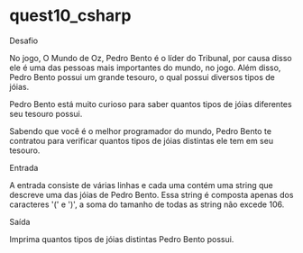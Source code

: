 # quest10_csharp
Desafio

No jogo, O Mundo de Oz, Pedro Bento é o líder do Tribunal, por causa disso ele é uma das pessoas mais importantes do mundo, no jogo. 
Além disso, Pedro Bento possui um grande tesouro, o qual possui diversos tipos de jóias.

Pedro Bento está muito curioso para saber quantos tipos de jóias diferentes seu tesouro possui.

Sabendo que você é o melhor programador do mundo, Pedro Bento te contratou para verificar quantos tipos de jóias distintas ele tem em seu tesouro.

Entrada

A entrada consiste de várias linhas e cada uma contém uma string que descreve uma das jóias de Pedro Bento. Essa string é composta apenas dos caracteres '(' e ')', a soma do tamanho de todas as string não excede 106.

Saída

Imprima quantos tipos de jóias distintas Pedro Bento possui.
